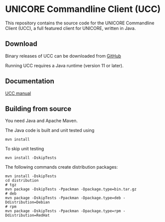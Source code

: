 # UNICORE Commandline Client (UCC)

This repository contains the source code for the
UNICORE Commandline Client (UCC), a full featured
client for UNICORE, written in Java.

## Download

Binary releases of UCC can be downloaded from
[GitHub](https://github.com/UNICORE-EU/commandline-client/releases)

Running UCC requires a Java runtime (version 11 or later).

## Documentation

[UCC manual](https://unicore-docs.readthedocs.io/en/latest/user-docs/ucc)

## Building from source

You need Java and Apache Maven.

The Java code is built and unit tested using

    mvn install

To skip unit testing

    mvn install -DskipTests

The following commands create distribution packages:

    mvn install -DskipTests
    cd distribution
    # tgz
    mvn package -DskipTests -Ppackman -Dpackage.type=bin.tar.gz
    # deb
    mvn package -DskipTests -Ppackman -Dpackage.type=deb -Ddistribution=Debian
    # rpm
    mvn package -DskipTests -Ppackman -Dpackage.type=rpm -Ddistribution=RedHat
